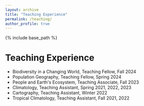 ```yaml
---
layout: archive
title: "Teaching Experience"
permalink: /teaching/
author_profile: true
---
```


{% include base_path %}

Teaching Experience
======
* Biodiversity in a Changing World, Teaching Fellow, Fall 2024
* Population Geography, Teaching Fellow, Spring 2024
* People and Earth's Ecosystem, Teaching Associate, Fall 2023
* Climatology, Teaching Assistant, Spring 2021, 2022, 2023
* Cartography, Teaching Assistant, Winter 2022
* Tropical Climatology, Teaching Assistant, Fall 2021, 2022

